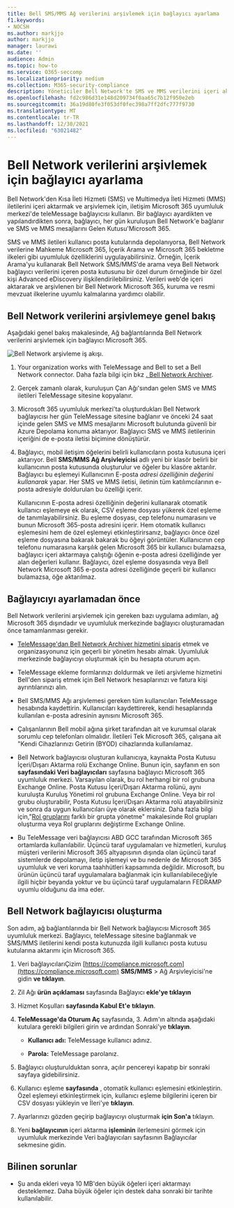 ```yaml
---
title: Bell SMS/MMS Ağ verilerini arşivlemek için bağlayıcı ayarlama
f1.keywords:
- NOCSH
ms.author: markjjo
author: markjjo
manager: laurawi
ms.date: ''
audience: Admin
ms.topic: how-to
ms.service: O365-seccomp
ms.localizationpriority: medium
ms.collection: M365-security-compliance
description: Yöneticiler Bell Network'te SMS ve MMS verilerini içeri aktaracak ve arşivacak bir TeleMessage bağlayıcısı kurabilirsiniz. Bu, üçüncü taraf veri kaynaklarından verileri Microsoft 365'te arşivlemenize olanak sağlar ve böylece yasal saklama, içerik araması ve bekletme ilkeleri gibi uyumluluk özelliklerini kullanarak kuruluş üçüncü taraf verilerini yönetebilirsiniz.
ms.openlocfilehash: fd2c986d31e148d209734f0aa65c7b12f950e2eb
ms.sourcegitcommit: 36a19d80fe3f053df0fec398a7ff2dfc777f9730
ms.translationtype: MT
ms.contentlocale: tr-TR
ms.lasthandoff: 12/30/2021
ms.locfileid: "63021482"
---
```

# <a name="set-up-a-connector-to-archive-bell-network-data"></a>Bell Network verilerini arşivlemek için bağlayıcı ayarlama

Bell Network'den Kısa İleti Hizmeti (SMS) ve Multimedya İleti Hizmeti (MMS) iletilerini içeri aktarmak ve arşivlemek için, iletişim Microsoft 365 uyumluluk merkezi'de teleMessage bağlayıcısı kullanın. Bir bağlayıcı ayardikten ve yapılandırdikten sonra, bağlayıcı, her gün kuruluşun Bell Network'e bağlanır ve SMS ve MMS mesajlarını Gelen Kutusu'Microsoft 365.

SMS ve MMS iletileri kullanıcı posta kutularında depolanıyorsa, Bell Network verilerine Mahkeme Microsoft 365, İçerik Arama ve Microsoft 365 bekletme ilkeleri gibi uyumluluk özelliklerini uygulayabilirsiniz. Örneğin, İçerik Arama'yu kullanarak Bell Network SMS/MMS'de arama veya Bell Network bağlayıcı verilerini içeren posta kutusunu bir özel durum örneğinde bir özel kişi Advanced eDiscovery ilişkilendirilebilirsiniz. Verileri web'de içeri aktararak ve arşivlenen bir Bell Network Microsoft 365, kuruma ve resmi mevzuat ilkelerine uyumlu kalmalarına yardımcı olabilir.

## <a name="overview-of-archiving-bell-network-data"></a>Bell Network verilerini arşivlemeye genel bakış

Aşağıdaki genel bakış makalesinde, Ağ bağlantılarında Bell Network verilerini arşivlemek için bağlayıcı Microsoft 365.

![Bell Network arşivleme iş akışı.](../media/BellNetworkConnectorWorkflow.png)

1. Your organization works with TeleMessage and Bell to set a Bell Network connector. Daha fazla bilgi için bkz [. Bell Network Archiver](https://www.telemessage.com/office365-activation-for-bell-network-archiver).

2. Gerçek zamanlı olarak, kuruluşun Çan Ağı'sından gelen SMS ve MMS iletileri TeleMessage sitesine kopyalanır.

3. Microsoft 365 uyumluluk merkezi'ta oluşturdukları Bell Network bağlayıcısı her gün TeleMessage sitesine bağlanır ve önceki 24 saat içinde gelen SMS ve MMS mesajlarını Microsoft bulutunda güvenli bir Azure Depolama konuma aktarıyor. Bağlayıcı SMS ve MMS iletilerinin içeriğini de e-posta iletisi biçimine dönüştürür.

4. Bağlayıcı, mobil iletişim öğelerini belirli kullanıcıların posta kutusuna içeri aktarıyor. Bell **SMS/MMS Ağ Arşivleyicisi** adlı yeni bir klasör belirli bir kullanıcının posta kutusunda oluşturulur ve öğeler bu klasöre aktarılır. Bağlayıcı bu eşlemeyi Kullanıcının E-posta *adresi özelliğinin değerini kullanarak* yapar. Her SMS ve MMS iletisi, iletinin tüm katılımcılarının e-posta adresiyle doldurulan bu özelliği içerir.

   Kullanıcının E-posta adresi özelliğinin değerini kullanarak otomatik kullanıcı  eşlemeye ek olarak, CSV eşleme dosyası yükerek özel eşleme de tanımlayabilirsiniz. Bu eşleme dosyası, cep telefonu numarasını ve bunun Microsoft 365-posta adresini içerir. Hem otomatik kullanıcı eşlemesini hem de özel eşlemeyi etkinleştirirsanız, bağlayıcı önce özel eşleme dosyasına bakarak bakarak bu öğeyi görüntüler. Kullanıcının cep telefonu numarasına karşılık gelen Microsoft 365 bir kullanıcı bulamazsa, bağlayıcı içeri aktarmaya çalıştığı öğenin e-posta adresi özelliğinde yer alan değerleri kullanır. Bağlayıcı, özel eşleme dosyasında veya Bell Network Microsoft 365 e-posta adresi özelliğinde geçerli bir kullanıcı bulamazsa, öğe aktarılmaz.

## <a name="before-you-set-up-a-connector"></a>Bağlayıcıyı ayarlamadan önce

Bell Network verilerini arşivlemek için gereken bazı uygulama adımları, ağ Microsoft 365 dışındadır ve uyumluluk merkezinde bağlayıcı oluşturamadan önce tamamlanması gerekir.

- [TeleMessage'dan Bell Network Archiver hizmetini sipariş](https://www.telemessage.com/mobile-archiver/order-mobile-archiver-for-o365/) etmek ve organizasyonunız için geçerli bir yönetim hesabı almak. Uyumluluk merkezinde bağlayıcıyı  oluşturmak için bu hesapta oturum açın.

- TeleMessage ekleme formlarınızı doldurmak ve ileti arşivleme hizmetini Bell'den sipariş etmek için Bell Network hesaplarınızı ve fatura kişi ayrıntılarınızı alın.

- Bell SMS/MMS Ağı arşivlemesi gereken tüm kullanıcıları TeleMessage hesabında kaydettirin. Kullanıcıları kaydettirerek, kendi hesaplarında kullanılan e-posta adresinin aynısını Microsoft 365.

- Çalışanlarının Bell mobil ağına şirket tarafından ait ve kurumsal olarak sorumlu cep telefonları olmalıdır. İletileri Tek Microsoft 365, çalışana ait "Kendi Cihazlarınızı Getirin (BYOD) cihazlarında kullanılamaz.

- Bell Network bağlayıcısı oluşturan kullanıcıya, kaynakta Posta Kutusu İçeri/Dışarı Aktarma rolü Exchange Online. Bunun için, sayfanın en son **sayfasındaki Veri bağlayıcıları** sayfasına bağlayıcı Microsoft 365 uyumluluk merkezi. Varsayılan olarak, bu rol herhangi bir rol grubuna Exchange Online. Posta Kutusu İçeri/Dışarı Aktarma rolünü, aynı kuruluşta Kuruluş Yönetimi rol grubuna Exchange Online. Veya bir rol grubu oluşturabilir, Posta Kutusu İçeri/Dışarı Aktarma rolü atayabilirsiniz ve sonra da uygun kullanıcıları üye olarak  eklersiniz. Daha fazla bilgi için,"[Rol gruplarını](/Exchange/permissions-exo/role-groups#create-role-groups) farklı bir [](/Exchange/permissions-exo/role-groups#modify-role-groups) grupta yönetme" makalesinde Rol grupları oluşturma veya Rol gruplarını değiştirme Exchange Online.

- Bu TeleMessage veri bağlayıcısı ABD GCC tarafından Microsoft 365 ortamlarda kullanılabilir. Üçüncü taraf uygulamaları ve hizmetleri, kuruluş müşteri verilerini Microsoft 365 altyapısının dışında olan üçüncü taraf sistemlerde depolamayı, iletip işlemeyi ve bu nedenle de Microsoft 365 uyumluluk ve veri koruma taahhütleri kapsamında değildir. Microsoft, bu ürünün üçüncü taraf uygulamalara bağlanmak için kullanılabileceğiyle ilgili hiçbir beyanda yoktur ve bu üçüncü taraf uygulamaların FEDRAMP uyumlu olduğunu da ima eder.

## <a name="create-a-bell-network-connector"></a>Bell Network bağlayıcısı oluşturma

Son adım, ağ bağlantılarında bir Bell Network bağlayıcısı Microsoft 365 uyumluluk merkezi. Bağlayıcı, teleMessage sitesine bağlanmak ve SMS/MMS iletilerini kendi posta kutunuzda ilgili kullanıcı posta kutusu kutularına aktarımı için Microsoft 365.

1. Veri bağlayıcılarıÇizim [https://compliance.microsoft.com](https://compliance.microsoft.com) **SMS/MMS** >  Ağ Arşivleyicisi'ne gidin **ve tıklayın**.

2. Zil Ağı **ürün açıklaması** sayfasında Bağlayıcı **ekle'ye tıklayın**

3. Hizmet Koşulları **sayfasında Kabul Et'e** **tıklayın**.

4. **TeleMessage'da Oturum Aç** sayfasında, 3. Adım'ın altında aşağıdaki kutulara gerekli bilgileri girin ve ardından Sonraki'ye **tıklayın**.

   - **Kullanıcı adı:** TeleMessage kullanıcı adınız.

   - **Parola:** TeleMessage parolanız.

5. Bağlayıcı oluşturulduktan sonra, açılır pencereyi kapatıp bir sonraki sayfaya gidebilirsiniz.

6. Kullanıcı eşleme **sayfasında** , otomatik kullanıcı eşlemesini etkinleştirin. Özel eşlemeyi etkinleştirmek için, kullanıcı eşleme bilgilerini içeren bir CSV dosyası yükleyin ve İleri'ye **tıklayın**.

7. Ayarlarınızı gözden geçirip bağlayıcıyı oluşturmak **için Son'a** tıklayın.

8. Yeni **bağlayıcının** içeri aktarma **işleminin** ilerlemesini görmek için uyumluluk merkezinde Veri bağlayıcıları sayfasının Bağlayıcılar sekmesine gidin.

## <a name="known-issues"></a>Bilinen sorunlar

- Şu anda ekleri veya 10 MB'den büyük öğeleri içeri aktarmayı desteklemez. Daha büyük öğeler için destek daha sonraki bir tarihte kullanılabilir.
